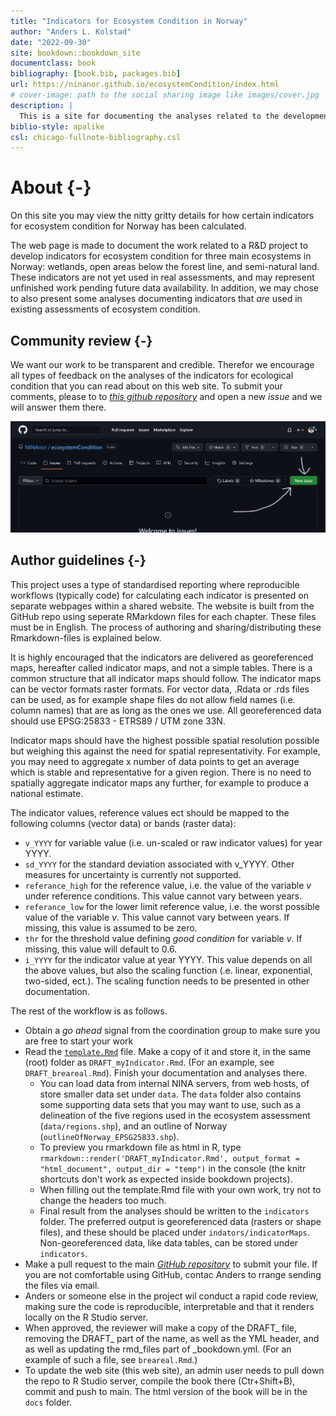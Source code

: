 ```yaml
--- 
title: "Indicators for Ecosystem Condition in Norway"
author: "Anders L. Kolstad"
date: "2022-09-30"
site: bookdown::bookdown_site
documentclass: book
bibliography: [book.bib, packages.bib]
url: https://ninanor.github.io/ecosystemCondition/index.html
# cover-image: path to the social sharing image like images/cover.jpg
description: |
  This is a site for documenting the analyses related to the development and design of ecosystem condition indicators.
biblio-style: apalike
csl: chicago-fullnote-bibliography.csl
---
```


# About {-}

On this site you may view the nitty gritty details for how certain indicators for ecosystem condition for Norway has been calculated.


The web page is made to document the work related to a R&D project to develop indicators for ecosystem condition for three main ecosystems in Norway: wetlands, open areas below the forest line, and semi-natural land. These indicators are not yet used in real assessments, and may represent unfinished work pending future data availability. In addition,  we may chose to also present some analyses documenting indicators that _are_ used in existing assessments of ecosystem condition.  


## Community review {-}

We want our work to be transparent and credible. Therefor we encourage all types of feedback on the analyses of the indicators for ecological condition that you can read about on this web site. To submit your comments, please to to [*this github repository*](https://github.com/NINAnor/ecosystemCondition/issues) and open a new _issue_ and we will answer them there. 

<img src="images/newIssue.PNG" alt="" width="600"/>

## Author guidelines {-}

This project uses a type of standardised reporting where reproducible workflows (typically code) for calculating each indicator is presented on separate webpages within a shared website. The website is built from the GitHub repo using seperate RMarkdown files for each chapter. These files must be in English. The process of authoring and sharing/distributing these Rmarkdown-files is explained below. 

It is highly encouraged that the indicators are delivered as georeferenced maps, hereafter called indicator maps, and not a simple tables. There is a common structure that all indicator maps should follow. The indicator maps can be vector formats raster formats. For vector data, .Rdata or .rds files can be used, as for example shape files do not allow field names (i.e. column names) that are as long as the ones we use. All georeferenced data should use EPSG:25833 - ETRS89 / UTM zone 33N.

Indicator maps should have the highest possible spatial resolution possible but weighing this against the need for spatial representativity. For example, you may need to aggregate x number of data points to get an average which is stable and representative for a given region. There is no need to spatially aggregate indicator maps any further, for example to produce a national estimate.

The indicator values, reference values ect should be mapped to the following columns (vector data) or bands (raster data):

* `v_YYYY` for variable value (i.e. un-scaled or raw indicator values) for year YYYY. 
* `sd_YYYY` for the standard deviation associated with v_YYYY. Other measures for uncertainty is currently not supported. 
* `referance_high` for the reference value, i.e. the value of the variable *v* under reference conditions. This value cannot vary between years.
* `referance_low` for the lower limit reference value, i.e. the worst possible value of the variable *v*. This value cannot vary between years. If missing, this value is assumed to be zero.
* `thr` for the threshold value defining *good condition* for variable *v*. If missing, this value will default to 0.6.
* `i_YYYY` for the indicator value at year YYYY. This value depends on all the above values, but also the scaling function (.e. linear, exponential, two-sided, ect.). The scaling function needs to be presented in other documentation.

The rest of the workflow is as follows.

* Obtain a _go ahead_ signal from the coordination group to make sure you are free to start your work
* Read the [`template.Rmd`](template.Rmd) file. Make a copy of it and store it, in the same (root) folder as `DRAFT_myIndicator.Rmd`. (For an example, see `DRAFT_breareal.Rmd`). Finish your documentation and analyses there. 
    + You can load data from internal NINA servers, from web hosts, of store smaller data set under `data`.
  The `data` folder also contains some supporting data sets that you may want to use, such as a delineation of the five regions used in the ecosystem assessment (`data/regions.shp`), and an outline of Norway (`outlineOfNorway_EPSG25833.shp`).
    + To preview you rmarkdown file as html in R, type `rmarkdown::render('DRAFT_myIndicator.Rmd', output_format = "html_document", output_dir = "temp")` in the console (the knitr shortcuts don't work as expected inside bookdown projects). 
    + When filling out the template.Rmd file with your own work, try not to change the headers too much.
    + Final result from the analyses should be written to the `indicators` folder. The preferred output is georeferenced data (rasters or shape files), and these should be placed under `indators/indicatorMaps`. Non-georeferenced data, like data tables, can be stored under `indicators`.
* Make a pull request to the main [*GitHub repository*](https://github.com/NINAnor/ecosystemCondition) to submit your file. If you are not comfortable using GitHub, contac Anders to rrange sending the files via email. 
* Anders or someone else in the project wil conduct a rapid code review, making sure the code is reproducible, interpretable and that it renders locally on the R Studio server.
* When approved, the reviewer will make a copy of the DRAFT_ file, removing the DRAFT_ part of the name, as well as the YML header, and as well as updating the rmd_files part of _bookdown.yml. (For an example of such a file, see `breareal.Rmd`.)
* To update the web site (this web site), an admin user needs to pull down the repo to R Studio server, compile the book there (Ctr+Shift+B), commit and push to main. The html version of the book will be in the `docs` folder.





